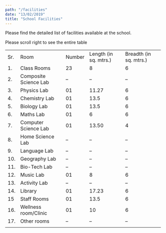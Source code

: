 ```yaml
---
path: "/facilities"
date: "13/02/2019"
title: "School Facilities"
---
```


Please find the detailed list of facilities available at the school.

<div class='mobile-only'>Please scroll right to see the entire table</div>

|     |                       |        |                       |                        |
| --- | --------------------- | ------ | --------------------- | ---------------------- |
| Sr. | Room                  | Number | Length (in sq. mtrs.) | Breadth (in sq. mtrs.) |
| 1.  | Class Rooms           | 23     | 8                     | 6                      |
| 2.  | Composite Science Lab | –      | –                     | –                      |
| 3.  | Physics Lab           | 01     | 11.27                 | 6                      |
| 4.  | Chemistry Lab         | 01     | 13.5                  | 6                      |
| 5.  | Biology Lab           | 01     | 13.5                  | 6                      |
| 6.  | Maths Lab             | 01     | 6                     | 6                      |
| 7.  | Computer Science Lab  | 01     | 13.50                 | 4                      |
| 8.  | Home Science Lab      | –      | –                     | –                      |
| 9.  | Language Lab          | –      | –                     | –                      |
| 10. | Geography Lab         | –      | –                     | –                      |
| 11. | Bio-Tech Lab          | –      | –                     | –                      |
| 12. | Music Lab             | 01     | 8                     | 6                      |
| 13. | Activity Lab          | –      | –                     | –                      |
| 14. | Library               | 01     | 17.23                 | 6                      |
| 15  | Staff Rooms           | 01     | 13.5                  | 6                      |
| 16. | Wellness room/Clinic  | 01     | 10                    | 6                      |
| 17. | Other rooms           | –      | –                     | –                      |
|     |                       |        |                       |                        |
